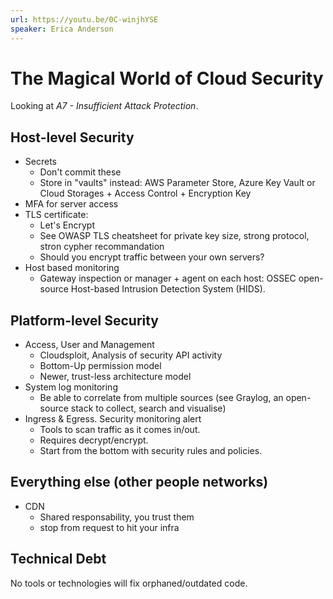 ```yaml
---
url: https://youtu.be/0C-winjhYSE
speaker: Erica Anderson
---
```


# The Magical World of Cloud Security

Looking at *A7 - Insufficient Attack Protection*.

## Host-level Security

- Secrets
  - Don't commit these
  - Store in "vaults" instead: AWS Parameter Store, Azure Key Vault or Cloud Storages + Access Control + Encryption Key
- MFA for server access 
- TLS certificate:
  - Let's Encrypt
  - See OWASP TLS cheatsheet for private key size, strong protocol, stron cypher recommandation
  - Should you encrypt traffic between your own servers?
- Host based monitoring
  - Gateway inspection or manager + agent on each host: OSSEC open-source Host-based Intrusion Detection System (HIDS).

## Platform-level Security

- Access, User and Management
  - Cloudsploit, Analysis of security API activity
  - Bottom-Up permission model
  - Newer, trust-less architecture model
- System log monitoring
  - Be able to correlate from multiple sources (see Graylog, an open-source stack to collect, search and visualise)
- Ingress & Egress. Security monitoring alert
  - Tools to scan traffic as it comes in/out.
  - Requires decrypt/encrypt.
  - Start from the bottom with security rules and policies.

## Everything else (other people networks)

- CDN
  - Shared responsability, you trust them
  - stop from request to hit your infra

## Technical Debt

No tools or technologies will fix orphaned/outdated code.
